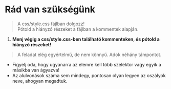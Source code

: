 # Rád van szükségünk  

> A css/style.css fájlban dolgozz!  
Pótold a hiányzó részeket a fájlban a kommentek alapján.

1. __Menj végig a css/style.css-ben található kommenteken, és pótold a hiányzó 
részeket!__

> A feladat elég egyértelmű, de nem könnyű. Adok néhány támpontot.

- Figyelj oda, hogy ugyanarra az elemre kell több szelektor vagy egyik a másikba van ágyazva!  
- Az alulvonások száma sem mindegy, pontosan olyan legyen az oszályok 
neve, ahogyan megadtuk.